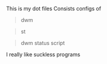 This is my dot files
Consists configs of
>dwm


>st


>dwm status script


I really like suckless programs
